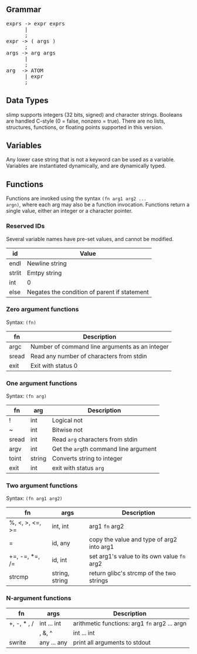 ## Grammar 
<pre>
exprs -> expr exprs
      |   
      ;   
expr -> ( args )
      ;   
args -> arg args
      |   
      ;   
arg  -> ATOM
      | expr
      ;   
</pre>
## Data Types
slimp supports integers (32 bits, signed) and character strings. Booleans are handled C-style 
(0 = false, nonzero = true). There are no lists, structures, functions, or floating points 
supported in this version.

## Variables
Any lower case string that is not a keyword can be used as a variable. Variables 
are instantiated dynamically, and are dynamically typed.

## Functions
Functions are invoked using the syntax <code>(fn arg1 arg2 ... argn)</code>, where
each arg may also be a function invocation. Functions return a single value, either
an integer or a character pointer. 
### Reserved IDs
Several variable names have pre-set values, and cannot be modified.

| id             | Value
|--------------- | -----
|      endl      | Newline string
|      strlit    | Emtpy string
|      int       | 0
|      else      | Negates the condition of parent if statement


### Zero argument functions
Syntax: <code>(fn)</code>  

|fn              | Description
|--------------- | -----------
|      argc      | Number of command line arguments as an integer
|      sread     | Read any number of characters from stdin
|      exit      | Exit with status 0
          
### One argument functions
Syntax: <code>(fn arg)</code>

| fn             |  arg             | Description
|--------------- | ---------------- | -----------
|       !        |    int           | Logical not 
|       ~        |    int           | Bitwise not 
|     sread      |    int           | Read `arg` characters from stdin
|     argv       |    int           | Get the `arg`th command line argument
|     toint      |    string        | Converts string to integer
|     exit       |    int           | exit with status `arg`

### Two argument functions
Syntax: <code>(fn arg1 arg2)</code>

| fn             |  args             | Description
|----------------|-------------------|-------------
|%, &lt;, &gt;, &lt;=, &gt;=| int, int| arg1 `fn` arg2
| =              | id, any           | copy the value and type of arg2 into arg1
| +=, -=, \*=, /=| id, int           | set arg1's value to its own value `fn` arg2
| strcmp         | string, string    | return glibc's strcmp of the two strings

### N-argument functions

| fn             |  args             | Description
|----------------|-------------------|-------------
|+, -, * , /     | int ... int       | arithmetic functions: arg1 `fn` arg2 ... argn
| |, &, ^        | int ... int       | bitwise functions: arg1 `fn` arg2 ... argn
| swrite         | any ... any       | print all arguments to stdout

